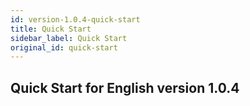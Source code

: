 ```yaml
---
id: version-1.0.4-quick-start
title: Quick Start
sidebar_label: Quick Start
original_id: quick-start
---
```

## Quick Start for English version 1.0.4